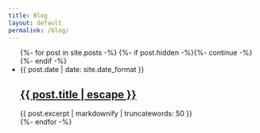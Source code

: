 ```yaml
---
title: Blog
layout: default
permalink: /blog/
---
```


<ul class="post-list">
{%- for post in site.posts -%}
  {%- if post.hidden -%}{%- continue -%}{%- endif -%}
  <li>
    <span class="post-meta">{{ post.date | date: site.date_format }}</span>
    <h2>
      <a class="post-link" href="{{ post.url | relative_url }}" title="{{ post.title }}">{{ post.title | escape }}</a>
    </h2>
    {{ post.excerpt | markdownify | truncatewords: 50 }}
  </li>
{%- endfor -%}
</ul>